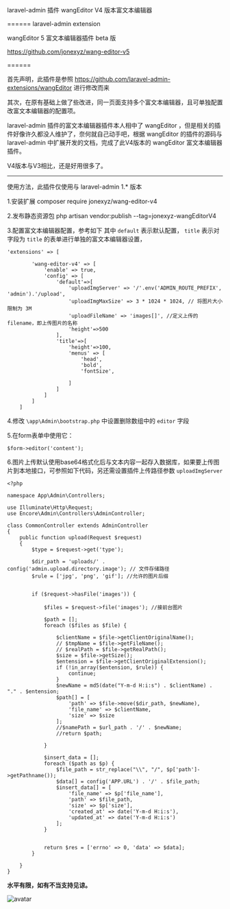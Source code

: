 laravel-admin 插件 wangEditor V4 版本富文本编辑器

======
laravel-admin extension

wangEditor 5 富文本编辑器插件  beta 版

https://github.com/jonexyz/wang-editor-v5

======

首先声明，此插件是参照 https://github.com/laravel-admin-extensions/wangEditor 进行修改而来

其次，在原有基础上做了些改进，同一页面支持多个富文本编辑器，且可单独配置改富文本编辑器的配置项。

laravel-admin 插件的富文本编辑器插件本人相中了 wangEditor ，但是相关的插件好像许久都没人维护了，奈何就自己动手吧，根据 wangEditor 的插件的源码与 laravel-admin 中扩展开发的文档，完成了此V4版本的 wangEditor 富文本编辑器插件。

V4版本与V3相比，还是好用很多了。

---
使用方法，此插件仅使用与 laravel-admin 1.* 版本

1.安装扩展
composer require jonexyz/wang-editor-v4

2.发布静态资源包
php artisan vendor:publish --tag=jonexyz-wangEditorV4

3.配置富文本编辑器配置，参考如下
其中 `default` 表示默认配置，
`title` 表示对字段为 `title` 的表单进行单独的富文本编辑器设置，


```
'extensions' => [

        'wang-editor-v4' => [
            'enable' => true,
            'config' => [
                'default'=>[
                    'uploadImgServer' => '/'.env('ADMIN_ROUTE_PREFIX', 'admin').'/upload',
                    'uploadImgMaxSize' => 3 * 1024 * 1024, // 将图片大小限制为 3M
                    'uploadFileName' => 'images[]', //定义上传的filename，即上传图片的名称
                    'height'=>500
                ],
                'title'=>[
                    'height'=>100,
                    'menus' => [
                        'head',
                        'bold',
                        'fontSize',

                    ]
                ]
            ]
        ]
    ]
```
4.修改 `\app\Admin\bootstrap.php` 中设置删除数组中的 `editor` 字段

5.在form表单中使用它：
```
$form->editor('content');
```
   
6.图片上传默认使用base64格式化后与文本内容一起存入数据库，如果要上传图片到本地接口，可参照如下代码，另还需设置插件上传路径参数 `uploadImgServer`
```
<?php

namespace App\Admin\Controllers;

use Illuminate\Http\Request;
use Encore\Admin\Controllers\AdminController;

class CommonController extends AdminController
{
    public function upload(Request $request)
    {
        $type = $request->get('type');

        $dir_path = 'uploads/' . config('admin.upload.directory.image'); // 文件存储路径
        $rule = ['jpg', 'png', 'gif']; //允许的图片后缀


        if ($request->hasFile('images')) {

            $files = $request->file('images'); //接前台图片

            $path = [];
            foreach ($files as $file) {

                $clientName = $file->getClientOriginalName();
                // $tmpName = $file->getFileName();
                // $realPath = $file->getRealPath();
                $size = $file->getSize();
                $entension = $file->getClientOriginalExtension();
                if (!in_array($entension, $rule)) {
                    continue;
                }
                $newName = md5(date("Y-m-d H:i:s") . $clientName) . "." . $entension;
                $path[] = [
                    'path' => $file->move($dir_path, $newName),
                    'file_name' => $clientName,
                    'size' => $size
                ];
                //$namePath = $url_path . '/' . $newName;
                //return $path;

            }

            $insert_data = [];
            foreach ($path as $p) {
                $file_path = str_replace("\\", "/", $p['path']->getPathname());
                $data[] = config('APP.URL') . '/' . $file_path;
                $insert_data[] = [
                    'file_name' => $p['file_name'],
                    'path' => $file_path,
                    'size' => $p['size'],
                    'created_at' => date('Y-m-d H:i:s'),
                    'updated_at' => date('Y-m-d H:i:s')
                ];
            }


            return $res = ['errno' => 0, 'data' => $data];
        }

    }
}

```
**水平有限，如有不当支持见谅。**

![avatar](https://tva1.sinaimg.cn/large/b6559090gy1gskhbb3m7ij21gb0o3dgy.jpg)
